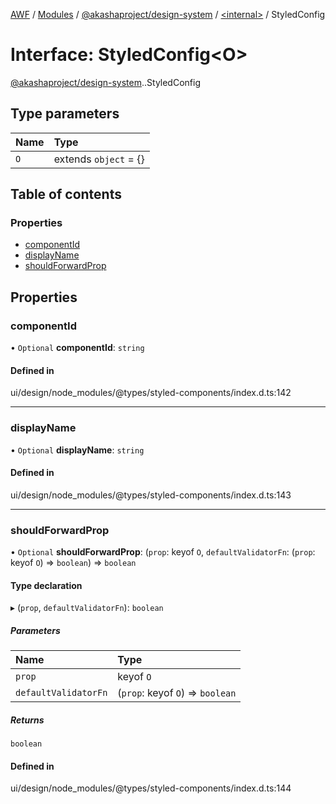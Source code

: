 [AWF](../README.md) / [Modules](../modules.md) / [@akashaproject/design-system](../modules/akashaproject_design_system.md) / [<internal\>](../modules/akashaproject_design_system._internal_.md) / StyledConfig

# Interface: StyledConfig<O\>

[@akashaproject/design-system](../modules/akashaproject_design_system.md).[<internal>](../modules/akashaproject_design_system._internal_.md).StyledConfig

## Type parameters

| Name | Type |
| :------ | :------ |
| `O` | extends `object` = {} |

## Table of contents

### Properties

- [componentId](akashaproject_design_system._internal_.StyledConfig.md#componentid)
- [displayName](akashaproject_design_system._internal_.StyledConfig.md#displayname)
- [shouldForwardProp](akashaproject_design_system._internal_.StyledConfig.md#shouldforwardprop)

## Properties

### componentId

• `Optional` **componentId**: `string`

#### Defined in

ui/design/node_modules/@types/styled-components/index.d.ts:142

___

### displayName

• `Optional` **displayName**: `string`

#### Defined in

ui/design/node_modules/@types/styled-components/index.d.ts:143

___

### shouldForwardProp

• `Optional` **shouldForwardProp**: (`prop`: keyof `O`, `defaultValidatorFn`: (`prop`: keyof `O`) => `boolean`) => `boolean`

#### Type declaration

▸ (`prop`, `defaultValidatorFn`): `boolean`

##### Parameters

| Name | Type |
| :------ | :------ |
| `prop` | keyof `O` |
| `defaultValidatorFn` | (`prop`: keyof `O`) => `boolean` |

##### Returns

`boolean`

#### Defined in

ui/design/node_modules/@types/styled-components/index.d.ts:144
